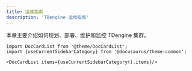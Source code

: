 ```yaml
---
title: 运维指南
description: 'TDengine 运维指南'
---
```


本章主要介绍如何规划、部署、维护和监控 TDengine 集群。

```mdx-code-block
import DocCardList from '@theme/DocCardList';
import {useCurrentSidebarCategory} from '@docusaurus/theme-common';

<DocCardList items={useCurrentSidebarCategory().items}/>
```
